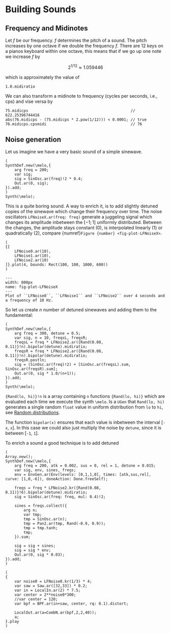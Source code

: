 # Building Sounds

## Frequency and Midinotes

Let $f$ be our frequency.
$f$ determines the pitch of a sound.
The pitch increases by one octave if we double the frequency $f$.
There are 12 keys on a pianos keyboard within one octave, this means that if we go up one note we increase $f$ by

$$
2^{1/12} \approx 1.059446
$$

which is approximately the value of

```isc
1.0.midiratio
```

We can also transform a midinote to frequency (cycles per seconds, i.e., cps) and vise versa by

```isc
75.midicps                                             // 622.25396744416
abs(76.midicps - (75.midicps * 2.pow(1/12))) < 0.0001; // true
76.midicps.cpsmidi                                     // 76
```

## Noise generation

Let us imagine we have a very basic sound of a simple sinewave.

```isc
(
SynthDef.new(\melo,{
    arg freq = 200;
    var sig;
    sig = SinOsc.ar(freq)!2 * 0.4;
    Out.ar(0, sig);
}).add;
)
Synth(\melo);
```

This is a quite boring sound.
A way to enrich it, is to add slightly detuned copies of the sinewave which change their frequency over time.
The noise oscillators ``LFNoiseX.ar(freq: freq)`` generate a juggeling signal which changes its amplitude inbetween the $[-1;1]$ uniformly distributed.
Between the changes, the amplitude stays constant (0), is interpolated linearly (1) or quadratically (2), compare {numref}`Figure {number} <fig-plot-LFNoiseX>`.

```isc
(
{[
    LFNoise0.ar(10),
    LFNoise1.ar(10),
    LFNoise2.ar(10)
]}.plot(4, bounds: Rect(100, 100, 1000, 600))
)
```

```{figure} ../../figs/plot-LFNoiseX.png
---
width: 800px
name: fig-plot-LFNoiseX
---
Plot of ``LFNoise0``, ``LFNoise1`` and ``LFNoise2`` over 4 seconds and a frequency of 10 Hz.
```

So let us create $n$ number of detuned sinewaves and adding them to the fundamental:

```isc
(
SynthDef.new(\melo,{
    arg freq = 300, detune = 0.5;
    var sig, n = 10, freqsL, freqsR;
	freqsL = freq * LFNoise2.ar({Rand(0.08, 0.11)}!n).bipolar(detune).midiratio;
	freqsR = freq * LFNoise2.ar({Rand(0.08, 0.11)}!n).bipolar(detune).midiratio;
	freqsR.postln;
	sig = (SinOsc.ar(freq)!2) + [SinOsc.ar(freqsL).sum, SinOsc.ar(freqsR).sum];
	Out.ar(0, sig * 1.0/(n+1));
}).add;
)
Synth(\melo);
```

``{Rand(lo, hi)}!n`` is a array containing ``n`` functions ``{Rand(lo, hi)}`` which are evaluated each time we execute the synth ``\melo``.
Is a ``UGen`` that ``Rand(lo, hi)`` generates a single random ``float`` value in uniform distribution from ``lo`` to ``hi``, see [Random distributions](sec-distributions).

The function ``bipolar(x)`` ensures that each value is inbetween the interval [``-x``, ``x``].
In this case we could also just multiply the noise by ``detune``, since it is between [``-1``, ``1``].

To enrich a sound a good technique is to add detuned 


```isc
(
Array.new();
SynthDef.new(\melo,{
	arg freq = 200, atk = 0.002, sus = 0, rel = 1, detune = 0.015;
	var sig, env, sines, freqs;
	env = EnvGen.ar(Env(levels: [0,1,1,0], times: [atk,sus,rel], curve: [1,0,-6]), doneAction: Done.freeSelf);

	freqs = freq * LFNoise2.kr({Rand(0.08, 0.11)}!6).bipolar(detune).midiratio;
	sig = SinOsc.ar(freq: freq, mul: 0.4)!2;

	sines = freqs.collect({
		arg n;
		var tmp;
		tmp = SinOsc.ar(n);
		tmp = Pan2.ar(tmp, Rand(-0.9, 0.9));
		tmp = tmp.tanh;
		tmp;
	}).sum;

	sig = sig + sines;
	sig = sig * env;
	Out.ar(0, sig * 0.03);
}).add;
)
```


```isc
(
{
	var noise0 = LFNoise0.kr(1/3) * 4;
	var saw = Saw.ar([32,33]) * 0.2;
	var in = LocalIn.ar(2) * 7.5;
	var center = 2**noise0*300;
	//var center = 120;
	var bpf = BPF.ar(in+saw, center, rq: 0.1).distort;
	
	LocalOut.ar(a=CombN.ar(bpf,2,2,40));
	a;
}.play
)
```